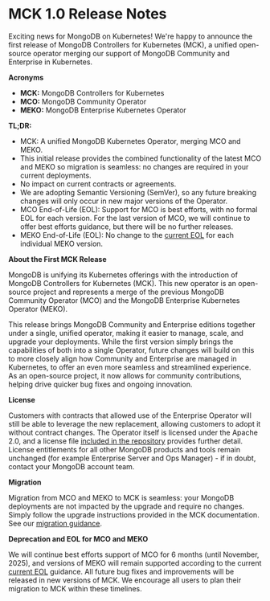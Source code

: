 [//]: # (Consider renaming or removing the header for next release, otherwise it appears as duplicate in the published release, e.g: https://github.com/mongodb/mongodb-enterprise-kubernetes/releases/tag/1.22.0 )
<!-- Next Release -->

# MCK 1.0 Release Notes

Exciting news for MongoDB on Kubernetes\! We're happy to announce the first release of MongoDB Controllers for Kubernetes (MCK), a unified open-source operator merging our support of MongoDB Community and Enterprise in Kubernetes.

**Acronyms**

* **MCK:** MongoDB Controllers for Kubernetes
* **MCO:** MongoDB Community Operator
* **MEKO:** MongoDB Enterprise Kubernetes Operator

**TL;DR:**

* MCK: A unified MongoDB Kubernetes Operator, merging MCO and MEKO.
* This initial release provides the combined functionality of the latest MCO and MEKO so migration is seamless: no changes are required in your current deployments.
* No impact on current contracts or agreements.
* We are adopting Semantic Versioning (SemVer), so any future breaking changes will only occur in new major versions of the Operator.
* MCO End-of-Life (EOL): Support for MCO is best efforts, with no formal EOL for each version. For the last version of MCO, we will continue to offer best efforts guidance, but there will be no further releases.
* MEKO End-of-Life (EOL): No change to the [current EOL](https://www.mongodb.com/docs/kubernetes-operator/current/reference/support-lifecycle/) for each individual MEKO version.

**About the First MCK Release**

MongoDB is unifying its Kubernetes offerings with the introduction of MongoDB Controllers for Kubernetes (MCK). This new operator is an open-source project and represents a merge of the previous MongoDB Community Operator (MCO) and the MongoDB Enterprise Kubernetes Operator (MEKO).

This release brings MongoDB Community and Enterprise editions together under a single, unified operator, making it easier to manage, scale, and upgrade your deployments. While the first version simply brings the capabilities of both into a single Operator, future changes will build on this to more closely align how Community and Enterprise are managed in Kubernetes, to offer an even more seamless and streamlined experience. As an open-source project, it now allows for community contributions, helping drive quicker bug fixes and ongoing innovation.

**License**

Customers with contracts that allowed use of the Enterprise Operator will still be able to leverage the new replacement, allowing customers to adopt it without contract changes. The Operator itself is licensed under the Apache 2.0, and a license file [included in the repository](#) provides further detail. License entitlements for all other MongoDB products and tools remain unchanged (for example Enterprise Server and Ops Manager) \- if in doubt, contact your MongoDB account team.

**Migration**

Migration from MCO and MEKO to MCK is seamless: your MongoDB deployments are not impacted by the upgrade and require no changes. Simply follow the upgrade instructions provided in the MCK documentation. See our [migration guidance](https://dochub.mongodb.org/core/migrate-to-mck).

**Deprecation and EOL for MCO and MEKO**

We will continue best efforts support of MCO for 6 months (until November, 2025), and versions of MEKO will remain supported according to the current [current EOL](https://www.mongodb.com/docs/kubernetes-operator/current/reference/support-lifecycle/) guidance. All future bug fixes and improvements will be released in new versions of MCK. We encourage all users to plan their migration to MCK within these timelines.
